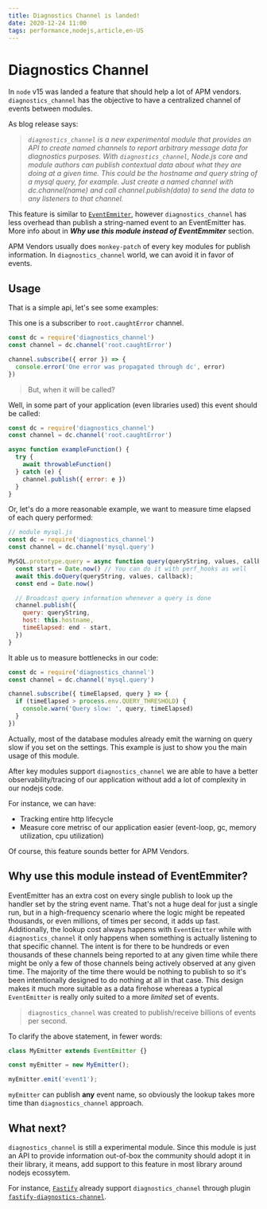 ```yaml
---
title: Diagnostics Channel is landed!
date: 2020-12-24 11:00
tags: performance,nodejs,article,en-US
---
```


# Diagnostics Channel

In `node` v15 was landed a feature that should help a lot of APM vendors. `diagnostics_channel` has the objective to have a centralized channel of events between modules.

As blog release says:

> _`diagnostics_channel` is a new experimental module that provides an API to create named channels to report arbitrary message data for diagnostics purposes.
With `diagnostics_channel`, Node.js core and module authors can publish contextual data about what they are doing at a given time. This could be the hostname and query string of a mysql query, for example. Just create a named channel with dc.channel(name) and call channel.publish(data) to send the data to any listeners to that channel._

This feature is similar to [`EventEmmiter`](https://nodejs.org/api/events.html#events_class_eventemitter), however `diagnostics_channel` has less overhead than publish a string-named event to an EventEmitter has. More info about in **_Why use this module instead of EventEmmiter_** section.

APM Vendors usually does `monkey-patch` of every key modules for publish information. In `diagnostics_channel` world, we can avoid it in favor of events.

## Usage

That is a simple api, let's see some examples:

This one is a subscriber to `root.caughtError` channel.

```js
const dc = require('diagnostics_channel')
const channel = dc.channel('root.caughtError')

channel.subscribe({ error }) => {
  console.error('One error was propagated through dc', error)
})
```

> But, when it will be called?

Well, in some part of your application (even libraries used) this event should be called:

```js
const dc = require('diagnostics_channel')
const channel = dc.channel('root.caughtError')

async function exampleFunction() {
  try {
    await throwableFunction()
  } catch (e) {
    channel.publish({ error: e })
  }
}
```

Or, let's do a more reasonable example, we want to measure time elapsed of each query performed:

```js
// module mysql.js
const dc = require('diagnostics_channel')
const channel = dc.channel('mysql.query')

MySQL.prototype.query = async function query(queryString, values, callback) {
  const start = Date.now() // You can do it with perf_hooks as well
  await this.doQuery(queryString, values, callback);
  const end = Date.now()

  // Broadcast query information whenever a query is done
  channel.publish({
    query: queryString,
    host: this.hostname,
    timeElapsed: end - start,
  })
}
```

It able us to measure bottlenecks in our code:

```js
const dc = require('diagnostics_channel')
const channel = dc.channel('mysql.query')

channel.subscribe({ timeElapsed, query } => {
  if (timeElapsed > process.env.QUERY_THRESHOLD) {
    console.warn('Query slow: ', query, timeElapsed)
  }
})
```

Actually, most of the database modules already emit the warning on query slow if you set on the settings. This example is just to show you the main usage of this module.

After key modules support `diagnostics_channel` we are able to have a better observability/tracing of our application without add a lot of complexity in our nodejs code.

For instance, we can have:

- Tracking entire http lifecycle
- Measure core metrisc of our application easier (event-loop, gc, memory utilization, cpu utilization)

Of course, this feature sounds better for APM Vendors.

## Why use this module instead of EventEmmiter?

EventEmitter has an extra cost on every single publish to look up the handler set by the string event name. That's not a huge deal for just a single run, but in a high-frequency scenario where the logic might be repeated thousands, or even millions, of times per second, it adds up fast. Additionally, the lookup cost always happens with `EventEmitter` while with `diagnostics_channel` it only happens when something is actually listening to that specific channel. The intent is for there to be hundreds or even thousands of these channels being reported to at any given time while there might be only a few of those channels being actively observed at any given time. The majority of the time there would be nothing to publish to so it's been intentionally designed to do nothing at all in that case. This design makes it much more suitable as a data firehose whereas a typical `EventEmitter` is really only suited to a more _limited_ set of events.

> `diagnostics_channel` was created to publish/receive billions of events per second.

To clarify the above statement, in fewer words:

```js
class MyEmitter extends EventEmitter {}

const myEmitter = new MyEmitter();

myEmitter.emit('event1');
```

`myEmitter` can publish **any** event name, so obviously the lookup takes more time than `diagnostics_channel` approach. 

## What next?

`diagnostics_channel` is still a experimental module. Since this module is just an API to provide information out-of-box the community should adopt it in their library, it means, add support to this feature in most library around nodejs ecossytem.

For instance, [`Fastify`](http://fastify.io/) already support `diagnostics_channel` through plugin [`fastify-diagnostics-channel`](https://github.com/fastify/fastify-diagnostics-channel).
